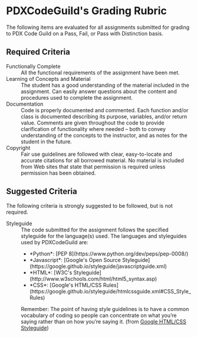 # PDXCodeGuild's Grading Rubric

The following items are evaluated for all assignments submitted for grading to PDX Code Guild on a Pass, Fail, or Pass with Distinction basis.

## Required Criteria

<dl>

  <dt>Functionally Complete</dt>
  <dd>All the functional requirements of the assignment have been met.</dd>

  <dt>Learning of Concepts and Material</dt>
  <dd>The student has a good understanding of the material included in the assignment. Can easily answer questions about the content and procedures used to complete the assignment.</dd>

  <dt>Documentation</dt>
  <dd>Code is properly documented and commented. Each function and/or class is documented describing its purpose, variables, and/or return value. Comments are given throughout the code to provide clarification of functionality where needed – both to convey understanding of the concepts to the instructor, and as notes for the student in the future.</dd>

  <dt>Copyright</dt>
  <dd>Fair use guidelines are followed with clear, easy-to-locate and accurate citations for all borrowed material. No material is included from Web sites that state that permission is required unless permission has been obtained.
  </dd>

</dl>

## Suggested Criteria
The following criteria is strongly suggested to be followed, but is not required.
<dl>
  <dt>Styleguide</dt>
  <dd>The code submitted for the assignment follows the specified styleguide for the language(s) used. The languages and styleguides used by PDXCodeGuild are:
  <ul>
    <li>*Python*: [PEP 8](https://www.python.org/dev/peps/pep-0008/)</li>
    <li>*Javascript*: [Google's Open Source Styleguide](https://google.github.io/styleguide/javascriptguide.xml)</li>
    <li>*HTML*: [W3C's Styleguide](http://www.w3schools.com/html/html5_syntax.asp)</li>
    <li>*CSS*: [Google's HTML/CSS Rules](https://google.github.io/styleguide/htmlcssguide.xml#CSS_Style_Rules)</li>
  </ul>

  Remember: The point of having style guidelines is to have a common vocabulary of coding so people can concentrate on what you’re saying rather than on how you’re saying it. (from [Google HTML/CSS Styleguide](https://google.github.io/styleguide/htmlcssguide.xml#Section_Comments))
  </dd>

</dl>
